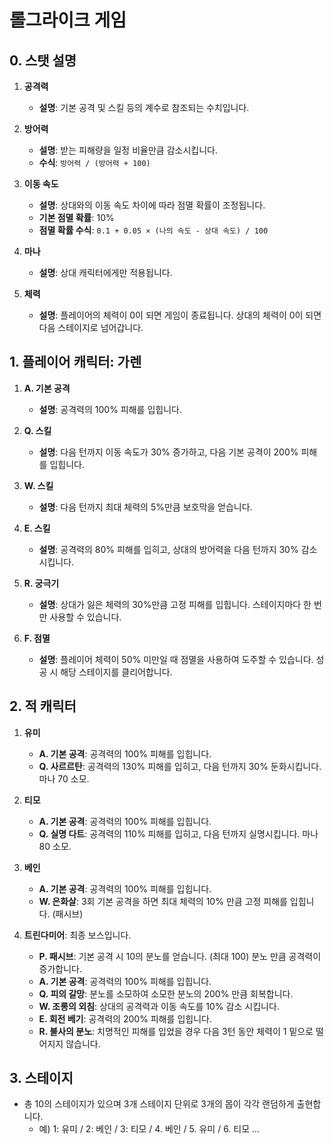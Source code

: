 # 롤그라이크 게임

## 0. 스탯 설명

1. **공격력**

   - **설명**: 기본 공격 및 스킬 등의 계수로 참조되는 수치입니다.

2. **방어력**

   - **설명**: 받는 피해량을 일정 비율만큼 감소시킵니다.
   - **수식**: `방어력 / (방어력 + 100)`

3. **이동 속도**

   - **설명**: 상대와의 이동 속도 차이에 따라 점멸 확률이 조정됩니다.
   - **기본 점멸 확률**: 10%
   - **점멸 확률 수식**: `0.1 + 0.05 × (나의 속도 - 상대 속도) / 100`

4. **마나**

   - **설명**: 상대 캐릭터에게만 적용됩니다.

5. **체력**
   - **설명**: 플레이어의 체력이 0이 되면 게임이 종료됩니다. 상대의 체력이 0이 되면 다음 스테이지로 넘어갑니다.

## 1. 플레이어 캐릭터: 가렌

1. **A. 기본 공격**

   - **설명**: 공격력의 100% 피해를 입힙니다.

2. **Q. 스킬**

   - **설명**: 다음 턴까지 이동 속도가 30% 증가하고, 다음 기본 공격이 200% 피해를 입힙니다.

3. **W. 스킬**

   - **설명**: 다음 턴까지 최대 체력의 5%만큼 보호막을 얻습니다.

4. **E. 스킬**

   - **설명**: 공격력의 80% 피해를 입히고, 상대의 방어력을 다음 턴까지 30% 감소시킵니다.

5. **R. 궁극기**

   - **설명**: 상대가 잃은 체력의 30%만큼 고정 피해를 입힙니다. 스테이지마다 한 번만 사용할 수 있습니다.

6. **F. 점멸**

   - **설명**: 플레이어 체력이 50% 미만일 때 점멸을 사용하여 도주할 수 있습니다. 성공 시 해당 스테이지를 클리어합니다.

## 2. 적 캐릭터

1. **유미**

   - **A. 기본 공격**: 공격력의 100% 피해를 입힙니다.
   - **Q. 사르르탄**: 공격력의 130% 피해를 입히고, 다음 턴까지 30% 둔화시킵니다. 마나 70 소모.

2. **티모**

   - **A. 기본 공격**: 공격력의 100% 피해를 입힙니다.
   - **Q. 실명 다트**: 공격력의 110% 피해를 입히고, 다음 턴까지 실명시킵니다. 마나 80 소모.

3. **베인**

   - **A. 기본 공격**: 공격력의 100% 피해를 입힙니다.
   - **W. 은화살**: 3회 기본 공격을 하면 최대 체력의 10% 만큼 고정 피해를 입힙니다. (패시브)

4. **트린다미어**: 최종 보스입니다.

   - **P. 패시브**: 기본 공격 시 10의 분노를 얻습니다. (최대 100) 분노 만큼 공격력이 증가합니다.
   - **A. 기본 공격**: 공격력의 100% 피해를 입힙니다.
   - **Q. 피의 갈망**: 분노를 소모하여 소모한 분노의 200% 만큼 회복합니다.
   - **W. 조롱의 외침**: 상대의 공격력과 이동 속도를 10% 감소 시킵니다.
   - **E. 회전 베기**: 공격력의 200% 피해를 입힙니다.
   - **R. 불사의 분노**: 치명적인 피해를 입었을 경우 다음 3턴 동안 체력이 1 밑으로 떨어지지 않습니다.

## 3. 스테이지

- 총 10의 스테이지가 있으며 3개 스테이지 단위로 3개의 몹이 각각 랜덤하게 출현합니다.
  - 예) 1: 유미 / 2: 베인 / 3: 티모 / 4. 베인 / 5. 유미 / 6. 티모 ...
